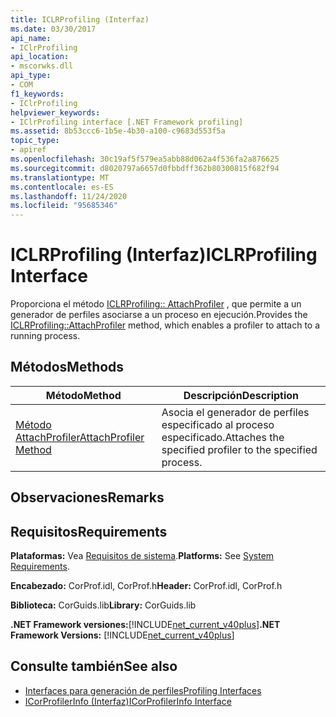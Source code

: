 ```yaml
---
title: ICLRProfiling (Interfaz)
ms.date: 03/30/2017
api_name:
- IClrProfiling
api_location:
- mscorwks.dll
api_type:
- COM
f1_keywords:
- IClrProfiling
helpviewer_keywords:
- IClrProfiling interface [.NET Framework profiling]
ms.assetid: 8b53ccc6-1b5e-4b30-a100-c9683d553f5a
topic_type:
- apiref
ms.openlocfilehash: 30c19af5f579ea5abb88d062a4f536fa2a876625
ms.sourcegitcommit: d8020797a6657d0fbbdff362b80300815f682f94
ms.translationtype: MT
ms.contentlocale: es-ES
ms.lasthandoff: 11/24/2020
ms.locfileid: "95685346"
---
```

# <a name="iclrprofiling-interface"></a><span data-ttu-id="c6d40-102">ICLRProfiling (Interfaz)</span><span class="sxs-lookup"><span data-stu-id="c6d40-102">ICLRProfiling Interface</span></span>

<span data-ttu-id="c6d40-103">Proporciona el método [ICLRProfiling:: AttachProfiler](iclrprofiling-attachprofiler-method.md) , que permite a un generador de perfiles asociarse a un proceso en ejecución.</span><span class="sxs-lookup"><span data-stu-id="c6d40-103">Provides the [ICLRProfiling::AttachProfiler](iclrprofiling-attachprofiler-method.md) method, which enables a profiler to attach to a running process.</span></span>  
  
## <a name="methods"></a><span data-ttu-id="c6d40-104">Métodos</span><span class="sxs-lookup"><span data-stu-id="c6d40-104">Methods</span></span>  
  
|<span data-ttu-id="c6d40-105">Método</span><span class="sxs-lookup"><span data-stu-id="c6d40-105">Method</span></span>|<span data-ttu-id="c6d40-106">Descripción</span><span class="sxs-lookup"><span data-stu-id="c6d40-106">Description</span></span>|  
|------------|-----------------|  
|[<span data-ttu-id="c6d40-107">Método AttachProfiler</span><span class="sxs-lookup"><span data-stu-id="c6d40-107">AttachProfiler Method</span></span>](iclrprofiling-attachprofiler-method.md)|<span data-ttu-id="c6d40-108">Asocia el generador de perfiles especificado al proceso especificado.</span><span class="sxs-lookup"><span data-stu-id="c6d40-108">Attaches the specified profiler to the specified process.</span></span>|  
  
## <a name="remarks"></a><span data-ttu-id="c6d40-109">Observaciones</span><span class="sxs-lookup"><span data-stu-id="c6d40-109">Remarks</span></span>  
  
## <a name="requirements"></a><span data-ttu-id="c6d40-110">Requisitos</span><span class="sxs-lookup"><span data-stu-id="c6d40-110">Requirements</span></span>  

 <span data-ttu-id="c6d40-111">**Plataformas:** Vea [Requisitos de sistema](../../get-started/system-requirements.md).</span><span class="sxs-lookup"><span data-stu-id="c6d40-111">**Platforms:** See [System Requirements](../../get-started/system-requirements.md).</span></span>  
  
 <span data-ttu-id="c6d40-112">**Encabezado:** CorProf.idl, CorProf.h</span><span class="sxs-lookup"><span data-stu-id="c6d40-112">**Header:** CorProf.idl, CorProf.h</span></span>  
  
 <span data-ttu-id="c6d40-113">**Biblioteca:** CorGuids.lib</span><span class="sxs-lookup"><span data-stu-id="c6d40-113">**Library:** CorGuids.lib</span></span>  
  
 <span data-ttu-id="c6d40-114">**.NET Framework versiones:**[!INCLUDE[net_current_v40plus](../../../../includes/net-current-v40plus-md.md)]</span><span class="sxs-lookup"><span data-stu-id="c6d40-114">**.NET Framework Versions:** [!INCLUDE[net_current_v40plus](../../../../includes/net-current-v40plus-md.md)]</span></span>  
  
## <a name="see-also"></a><span data-ttu-id="c6d40-115">Consulte también</span><span class="sxs-lookup"><span data-stu-id="c6d40-115">See also</span></span>

- [<span data-ttu-id="c6d40-116">Interfaces para generación de perfiles</span><span class="sxs-lookup"><span data-stu-id="c6d40-116">Profiling Interfaces</span></span>](profiling-interfaces.md)
- [<span data-ttu-id="c6d40-117">ICorProfilerInfo (Interfaz)</span><span class="sxs-lookup"><span data-stu-id="c6d40-117">ICorProfilerInfo Interface</span></span>](icorprofilerinfo-interface.md)
